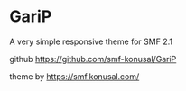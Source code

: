 # GariP
A very simple responsive theme for SMF 2.1

github
https://github.com/smf-konusal/GariP

theme by 
https://smf.konusal.com/